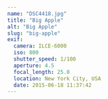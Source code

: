 ```yaml
---
name: "DSC4418.jpg"
title: "Big Apple"
alt: "Big Apple"
slug: "big-apple"
exif:
  camera: ILCE-6000
  iso: 800
  shutter_speed: 1/100
  aperture: 4.5
  focal_length: 25.0
  location: New York City, USA
  date: 2015-06-18 11:37:42
---
```

